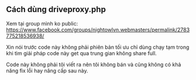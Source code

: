 ## Cách dùng driveproxy.php

Xem tại group mình ko public: https://www.facebook.com/groups/nightowlvn.webmasters/permalink/2783775218536938/

Xin nói trước code này không phải phiên bản tối ưu chỉ dùng chạy tạm trong khi tìm giải pháp code này get qua trung gian không share full.

Code này không phải tôi viết ra nên tôi không bán và cũng không có khả năng fix lỗi hay nâng cấp sau này.
